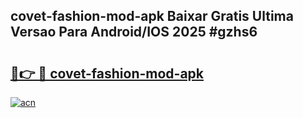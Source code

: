 ## covet-fashion-mod-apk Baixar Gratis Ultima Versao Para Android/IOS 2025 #gzhs6

# <h2><a href="https://ainizakaria.my?title=covet-fashion-mod-apk&ref=20M">🔗👉 🔴 covet-fashion-mod-apk</a></h2>

[![acn](https://github.com/user-attachments/assets/0f9c940e-d8b0-45ae-aac7-cd30a18b3e1c)](https://ainizakaria.my?title=covet-fashion-mod-apk&ref=20M)

